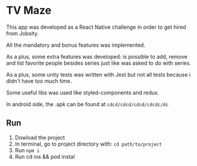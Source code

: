 # TV Maze

This app was developed as a React Native challenge in order to get hired from Jobsity.

All the mandatory and bonus features was implemented.

As a plus, some extra features was developed: is possible to add, remove and list favorite people besides series just like was asked to do with series.

As a plus, some unity tests was written with Jest but not all tests because i didn't have too much time.

Some useful libs was used like styled-components and redux.

In android side, the .apk can be found at `cdcd/cdcd/cdcd/cdcdc/dc`

## Run

1. Dowload the project
2. In terminal, go to project directory with: `cd path/to/project`
3. Run `npm i`
4. Run cd ios && pod instal
